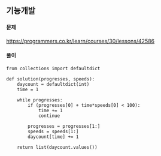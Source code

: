 ## 기능개발

#### 문제
https://programmers.co.kr/learn/courses/30/lessons/42586

#### 풀이
``` python3
from collections import defaultdict

def solution(progresses, speeds):
    daycount = defaultdict(int)
    time = 1
    
    while progresses:
        if (progresses[0] + time*speeds[0] < 100):
            time += 1
            continue
        
        progresses = progresses[1:]
        speeds = speeds[1:]
        daycount[time] += 1
    
    return list(daycount.values())
```
